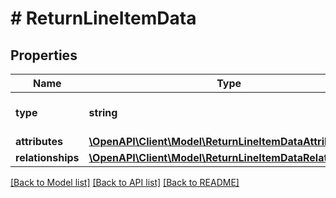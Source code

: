 # # ReturnLineItemData

## Properties

Name | Type | Description | Notes
------------ | ------------- | ------------- | -------------
**type** | **string** | The resource&#39;s type |
**attributes** | [**\OpenAPI\Client\Model\ReturnLineItemDataAttributes**](ReturnLineItemDataAttributes.md) |  |
**relationships** | [**\OpenAPI\Client\Model\ReturnLineItemDataRelationships**](ReturnLineItemDataRelationships.md) |  | [optional]

[[Back to Model list]](../../README.md#models) [[Back to API list]](../../README.md#endpoints) [[Back to README]](../../README.md)

